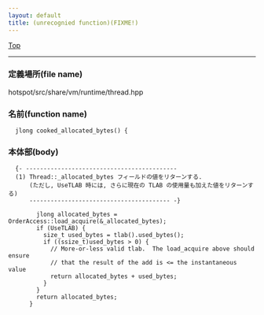 ```yaml
---
layout: default
title: (unrecognied function)(FIXME!)
---
```

[Top](../index.html)

--- 
### 定義場所(file name)
hotspot/src/share/vm/runtime/thread.hpp

### 名前(function name)
```
  jlong cooked_allocated_bytes() {
```

### 本体部(body)
```
  {- -------------------------------------------
  (1) Thread::_allocated_bytes フィールドの値をリターンする.
      (ただし, UseTLAB 時には, さらに現在の TLAB の使用量も加えた値をリターンする)
      ---------------------------------------- -}

	    jlong allocated_bytes = OrderAccess::load_acquire(&_allocated_bytes);
	    if (UseTLAB) {
	      size_t used_bytes = tlab().used_bytes();
	      if ((ssize_t)used_bytes > 0) {
	        // More-or-less valid tlab.  The load_acquire above should ensure
	        // that the result of the add is <= the instantaneous value
	        return allocated_bytes + used_bytes;
	      }
	    }
	    return allocated_bytes;
	  }
	
```



